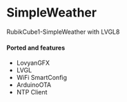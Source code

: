 # SimpleWeather
RubikCube1-SimpleWeather with LVGL8

#### Ported and features
* LovyanGFX
* LVGL
* WiFi SmartConfig
* ArduinoOTA
* NTP Client

